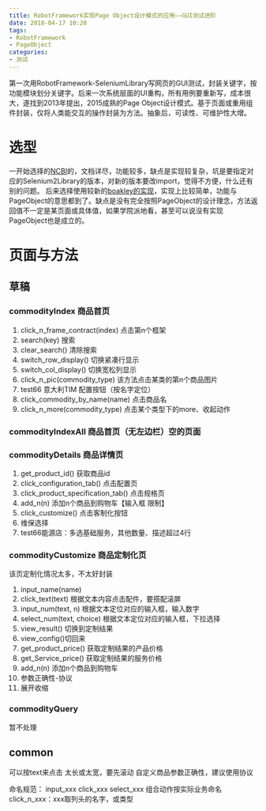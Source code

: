 ```yaml
---
title: RobotFramework实现Page Object设计模式的应用——GUI测试进阶
date: 2018-04-17 10:20
tags: 
- RobotFramework
- PageObject
categories:
- 测试
---
```

第一次用RobotFramework-SeleniumLibrary写网页的GUI测试，封装关键字，按功能模块划分关键字。后来一次系统层面的UI重构，所有用例要重新写，成本很大，遂找到2013年提出，2015成熟的Page Object设计模式。基于页面或重用组件封装，仅将人类能交互的操作封装为方法。抽象后，可读性、可维护性大增。
<!-- more -->
# 选型
一开始选择的[NCBI](https://github.com/ncbi/robotframework-pageobjects)的，文档详尽，功能较多，缺点是实现较复杂，坑是要指定对应的Selenium2Library的版本，对新的版本要改import，觉得不方便，什么还有别的问题。
后来选择使用较新的[boakley的实现](https://github.com/boakley/robotframework-pageobjectlibrary)，实现上比较简单，功能与PageObject的意思都到了。缺点是没有完全按照PageObject的设计理念，方法返回值不一定是某页面或具体值，如果学院派地看，甚至可以说没有实现PageObject也是成立的。


# 页面与方法
## 草稿
### commodityIndex 商品首页
1. click_n_frame_contract(index) 点击第n个框架
3. search(key) 搜索
4. clear_search() 清除搜索
5. switch_row_display() 切换紧凑行显示
6. switch_col_display() 切换宽松列显示
8. click_n_pic(commodity_type) 该方法点击某类的第n个商品图片
9. test66 意大利TIM 配置按钮（按名字定位）
10. click_commodity_by_name(name) 点击商品名
11. click_n_more(commodity_type) 点击某个类型下的more、收起动作
### commodityIndexAll 商品首页（无左边栏）空的页面

### commodityDetails 商品详情页
1. get_product_id() 获取商品id
4. click_configuration_tab() 点击配置页
5. click_product_specification_tab() 点击规格页
6. add_n(n) 添加n个商品到购物车【输入框 限制】
7. click_customize() 点击客制化按钮
8. 维保选择
9. test66能源店：多选基础服务，其他数量、描述超过4行
### commodityCustomize 商品定制化页
该页定制化情况太多，不太好封装
1. input_name(name) 
2. click_text(text) 根据文本内容点击配件，要搭配滚屏
3. input_num(text, n) 根据文本定位对应的输入框，输入数字
4. select_num(text, choice) 根据文本定位对应的输入框，下拉选择
5. view_result() 切换到定制结果
6. view_config()切回来
7. get_product_price() 获取定制结果的产品价格
8. get_Service_price() 获取定制结果的服务价格
9. add_n(n) 添加n个商品到购物车
10. 参数正确性-协议
11. 展开收缩
### commodityQuery
暂不处理

## common
可以按text来点击
太长或太宽，要先滚动 
自定义商品参数正确性，建议使用协议

命名规范：
input_xxx
click_xxx
select_xxx
组合动作按实际业务命名
click_n_xxx：xxx取列头的名字，或类型

<!--stackedit_data:
eyJoaXN0b3J5IjpbNjM5MTU0MjM1XX0=
-->